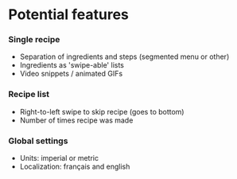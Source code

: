 # Potential features

### Single recipe
- Separation of ingredients and steps (segmented menu or other)
- Ingredients as 'swipe-able' lists
- Video snippets / animated GIFs

### Recipe list
- Right-to-left swipe to skip recipe (goes to bottom)
- Number of times recipe was made

### Global settings
- Units: imperial or metric
- Localization: français and english
